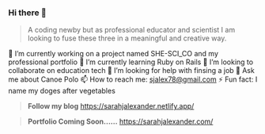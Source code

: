 ### Hi there 👋
> A coding newby but as professional educator and scientist I am looking to fuse these three in a meaningful and creative way.



 🔭 I’m currently working on a project named SHE-SCI_CO and my professional portfolio
🌱 I’m currently learning Ruby on Rails
👯 I’m looking to collaborate on education tech
🤔 I’m looking for help with finsing a job
💬 Ask me about Canoe Polo
 📫 How to reach me: <sjalex78@gmail.com>
 ⚡ Fun fact: I name my doges after vegetables
 
 >  **Follow my blog** <https://sarahjalexander.netlify.app/>

>  **Portfolio Coming Soon......** <https://sarahjalexander.com/>
